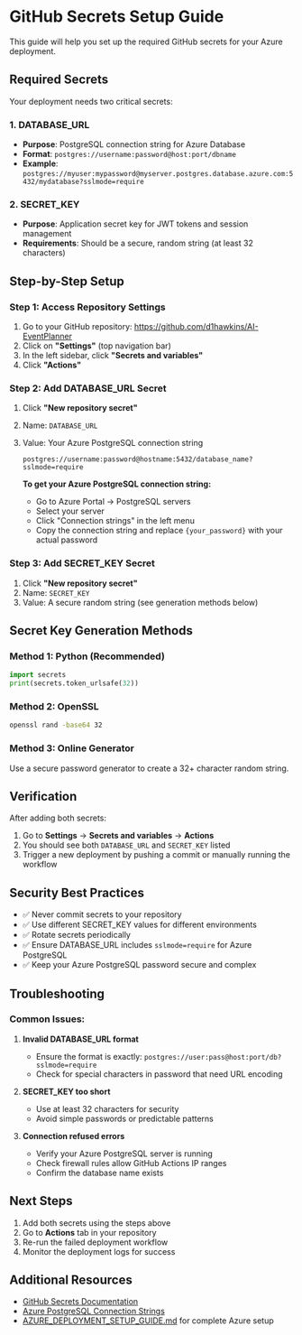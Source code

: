 # GitHub Secrets Setup Guide

This guide will help you set up the required GitHub secrets for your Azure deployment.

## Required Secrets

Your deployment needs two critical secrets:

### 1. DATABASE_URL
- **Purpose**: PostgreSQL connection string for Azure Database
- **Format**: `postgres://username:password@host:port/dbname`
- **Example**: `postgres://myuser:mypassword@myserver.postgres.database.azure.com:5432/mydatabase?sslmode=require`

### 2. SECRET_KEY
- **Purpose**: Application secret key for JWT tokens and session management
- **Requirements**: Should be a secure, random string (at least 32 characters)

## Step-by-Step Setup

### Step 1: Access Repository Settings

1. Go to your GitHub repository: https://github.com/d1hawkins/AI-EventPlanner
2. Click on **"Settings"** (top navigation bar)
3. In the left sidebar, click **"Secrets and variables"**
4. Click **"Actions"**

### Step 2: Add DATABASE_URL Secret

1. Click **"New repository secret"**
2. Name: `DATABASE_URL`
3. Value: Your Azure PostgreSQL connection string
   ```
   postgres://username:password@hostname:5432/database_name?sslmode=require
   ```
   
   **To get your Azure PostgreSQL connection string:**
   - Go to Azure Portal → PostgreSQL servers
   - Select your server
   - Click "Connection strings" in the left menu
   - Copy the connection string and replace `{your_password}` with your actual password

### Step 3: Add SECRET_KEY Secret

1. Click **"New repository secret"**
2. Name: `SECRET_KEY`
3. Value: A secure random string (see generation methods below)

## Secret Key Generation Methods

### Method 1: Python (Recommended)
```python
import secrets
print(secrets.token_urlsafe(32))
```

### Method 2: OpenSSL
```bash
openssl rand -base64 32
```

### Method 3: Online Generator
Use a secure password generator to create a 32+ character random string.

## Verification

After adding both secrets:

1. Go to **Settings** → **Secrets and variables** → **Actions**
2. You should see both `DATABASE_URL` and `SECRET_KEY` listed
3. Trigger a new deployment by pushing a commit or manually running the workflow

## Security Best Practices

- ✅ Never commit secrets to your repository
- ✅ Use different SECRET_KEY values for different environments
- ✅ Rotate secrets periodically
- ✅ Ensure DATABASE_URL includes `sslmode=require` for Azure PostgreSQL
- ✅ Keep your Azure PostgreSQL password secure and complex

## Troubleshooting

### Common Issues:

1. **Invalid DATABASE_URL format**
   - Ensure the format is exactly: `postgres://user:pass@host:port/db?sslmode=require`
   - Check for special characters in password that need URL encoding

2. **SECRET_KEY too short**
   - Use at least 32 characters for security
   - Avoid simple passwords or predictable patterns

3. **Connection refused errors**
   - Verify your Azure PostgreSQL server is running
   - Check firewall rules allow GitHub Actions IP ranges
   - Confirm the database name exists

## Next Steps

1. Add both secrets using the steps above
2. Go to **Actions** tab in your repository
3. Re-run the failed deployment workflow
4. Monitor the deployment logs for success

## Additional Resources

- [GitHub Secrets Documentation](https://docs.github.com/en/actions/security-guides/encrypted-secrets)
- [Azure PostgreSQL Connection Strings](https://docs.microsoft.com/en-us/azure/postgresql/quickstart-create-server-database-portal)
- [AZURE_DEPLOYMENT_SETUP_GUIDE.md](./AZURE_DEPLOYMENT_SETUP_GUIDE.md) for complete Azure setup
